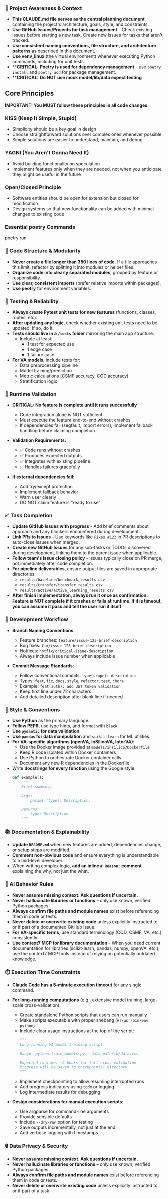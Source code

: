 ### 🔄 Project Awareness & Context

- **This CLAUDE.md file serves as the central planning document** containing the project's architecture, goals, style, and constraints.
- **Use GitHub Issues/Projects for task management** - Check existing issues before starting a new task. Create new issues for tasks that aren't tracked.
- **Use consistent naming conventions, file structure, and architecture patterns** as described in this document.
- **Use venv_linux** (the virtual environment) whenever executing Python commands, including for unit tests.
- ****CRITICAL:** **Poetry is used for dependency management** - use `poetry install` and `poetry add` for package management.
- ****CRITICAL:** **Do NOT use mock model/lib/data expect testing**

## Core Principles

**IMPORTANT: You MUST follow these principles in all code changes:**

### KISS (Keep It Simple, Stupid)

- Simplicity should be a key goal in design
- Choose straightforward solutions over complex ones whenever possible
- Simple solutions are easier to understand, maintain, and debug

### YAGNI (You Aren't Gonna Need It)

- Avoid building functionality on speculation
- Implement features only when they are needed, not when you anticipate they might be useful in the future

### Open/Closed Principle

- Software entities should be open for extension but closed for modification
- Design systems so that new functionality can be added with minimal changes to existing code


### Essential poetry Commands

poetry run

### 🧱 Code Structure & Modularity

- **Never create a file longer than 350 lines of code.** If a file approaches this limit, refactor by splitting it into modules or helper files.
- **Organize code into clearly separated modules**, grouped by feature or responsibility.
- **Use clear, consistent imports** (prefer relative imports within packages).
- **Use peotry** for environment variables.

### 🧪 Testing & Reliability

- **Always create Pytest unit tests for new features** (functions, classes, routes, etc).
- **After updating any logic**, check whether existing unit tests need to be updated. If so, do it.
- **Tests should live in a `/tests` folder** mirroring the main app structure.
  - Include at least:
    - 1 test for expected use
    - 1 edge case
    - 1 failure case
- **For VA models**, include tests for:
  - Data preprocessing pipeline
  - Model training/prediction
  - Metric calculations (CSMF accuracy, COD accuracy)
  - Stratification logic

### 🚀 Runtime Validation

- **CRITICAL: No feature is complete until it runs successfully**
  - Code integration alone is NOT sufficient
  - Must execute the feature end-to-end without crashes
  - If dependencies fail (segfault, import errors), implement fallback handling before claiming completion
  
- **Validation Requirements:**
  - ✅ Code runs without crashes
  - ✅ Produces expected outputs  
  - ✅ Integrates with existing pipeline
  - ✅ Handles failures gracefully
  
- **If external dependencies fail:**
  - Add try/except protection
  - Implement fallback behavior
  - Warn user clearly
  - DO NOT claim feature is "ready to use"

### ✅ Task Completion

- **Update GitHub Issues with progress** - Add brief comments about approach and any blockers encountered during development.
- **Link PRs to Issues** - Use keywords like `Fixes #123` in PR descriptions to auto-close issues when merged.
- **Create new GitHub Issues** for any sub-tasks or TODOs discovered during development, linking them to the parent issue when applicable.
- **Follow team's issue closing policy** - Issues typically close on PR merge, not immediately after code completion.
- **For pipeline deliverables**, ensure output files are saved in appropriate directories:
  - `results/baseline/benchmark_results.csv`
  - `results/transfer/transfer_results.csv`
  - `results/active/active_learning_results.csv`
- **After finish implementation, always run it once as confirmation. Feature is NOT complete if it crashes or fails at runtime. If it is timeout, you can assume it pass and tell the user run it itself**

### 🔄 Development Workflow

- **Branch Naming Conventions**:

  - Feature branches: `feature/issue-123-brief-description`
  - Bug fixes: `fix/issue-123-brief-description`
  - Hotfixes: `hotfix/critical-issue-description`
  - Always include issue number when applicable
- **Commit Message Standards**:

  - Follow conventional commits: `type(scope): description`
  - Types: `feat`, `fix`, `docs`, `style`, `refactor`, `test`, `chore`
  - Example: `feat(auth): add JWT token validation`
  - Keep first line under 72 characters
  - Add detailed description after blank line if needed

### 📎 Style & Conventions

- **Use Python** as the primary language.
- **Follow PEP8**, use type hints, and format with `black`.
- **Use `pydantic` for data validation**.
- **Use `pandas` for data manipulation** and `scikit-learn` for ML utilities.
- **For VA-specific algorithms (openVA, InSilicoVA, InterVA)**:
  - Use the Docker image provided at `models/insilico/Dockerfile`
  - Keep R code isolated within Docker containers
  - Use Python to orchestrate Docker container calls
  - Document any new R dependencies in the Dockerfile
- Write **docstrings for every function** using the Google style:
  ```python
  def example():
      """
      Brief summary.

      Args:
          param1 (type): Description.

      Returns:
          type: Description.
      """
  ```

### 📚 Documentation & Explainability

- **Update `README.md`** when new features are added, dependencies change, or setup steps are modified.
- **Comment non-obvious code** and ensure everything is understandable to a mid-level developer.
- When writing complex logic, **add an inline `# Reason:` comment** explaining the why, not just the what.

### 🧠 AI Behavior Rules

- **Never assume missing context. Ask questions if uncertain.**
- **Never hallucinate libraries or functions** – only use known, verified Python packages.
- **Always confirm file paths and module names** exist before referencing them in code or tests.
- **Never delete or overwrite existing code** unless explicitly instructed to or if part of a documented GitHub Issue.
- **For VA-specific terms**, use standard terminology (COD, CSMF, VA, etc.) consistently.
- **Use context7 MCP for library documentation** - When you need current documentation for libraries (scikit-learn, pandas, numpy, openVA, etc.), use the context7 MCP tools instead of relying on potentially outdated knowledge.

### ⏱️ Execution Time Constraints

- **Claude Code has a 5-minute execution timeout** for any single command.
- **For long-running computations** (e.g., extensive model training, large-scale cross-validation):

  - Create standalone Python scripts that users can run manually
  - Make scripts executable with proper shebang (`#!/usr/bin/env python`)
  - Include clear usage instructions at the top of the script:
    ```python
    """
    Long-running VA model training script

    Usage: python train_models.py --data path/to/data.csv

    Expected runtime: ~2 hours for full cross-validation
    Progress will be saved to checkpoints/ directory
    """
    ```
  - Implement checkpointing to allow resuming interrupted runs
  - Add progress indicators using `tqdm` or logging
  - Log intermediate results for debugging
- **Design considerations for manual execution scripts**:

  - Use argparse for command-line arguments
  - Provide sensible defaults
  - Include `--dry-run` option for testing
  - Save outputs incrementally, not just at the end
  - Add verbose logging with timestamps

### 🔒 Data Privacy & Security

- **Never assume missing context. Ask questions if uncertain.**
- **Never hallucinate libraries or functions** – only use known, verified Python packages.
- **Always confirm file paths and module names** exist before referencing them in code or tests.
- **Never delete or overwrite existing code** unless explicitly instructed to or if part of a task